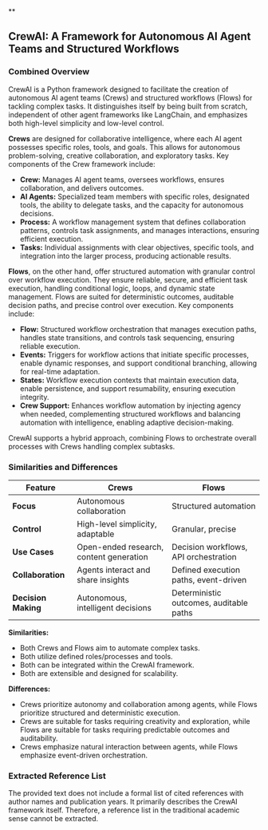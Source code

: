 **

## CrewAI: A Framework for Autonomous AI Agent Teams and Structured Workflows

### Combined Overview

CrewAI is a Python framework designed to facilitate the creation of autonomous AI agent teams (Crews) and structured workflows (Flows) for tackling complex tasks. It distinguishes itself by being built from scratch, independent of other agent frameworks like LangChain, and emphasizes both high-level simplicity and low-level control.

**Crews** are designed for collaborative intelligence, where each AI agent possesses specific roles, tools, and goals. This allows for autonomous problem-solving, creative collaboration, and exploratory tasks.  Key components of the Crew framework include:

*   **Crew:** Manages AI agent teams, oversees workflows, ensures collaboration, and delivers outcomes.
*   **AI Agents:** Specialized team members with specific roles, designated tools, the ability to delegate tasks, and the capacity for autonomous decisions.
*   **Process:** A workflow management system that defines collaboration patterns, controls task assignments, and manages interactions, ensuring efficient execution.
*   **Tasks:** Individual assignments with clear objectives, specific tools, and integration into the larger process, producing actionable results.

**Flows**, on the other hand, offer structured automation with granular control over workflow execution. They ensure reliable, secure, and efficient task execution, handling conditional logic, loops, and dynamic state management. Flows are suited for deterministic outcomes, auditable decision paths, and precise control over execution. Key components include:

*   **Flow:** Structured workflow orchestration that manages execution paths, handles state transitions, and controls task sequencing, ensuring reliable execution.
*   **Events:** Triggers for workflow actions that initiate specific processes, enable dynamic responses, and support conditional branching, allowing for real-time adaptation.
*   **States:** Workflow execution contexts that maintain execution data, enable persistence, and support resumability, ensuring execution integrity.
*   **Crew Support:** Enhances workflow automation by injecting agency when needed, complementing structured workflows and balancing automation with intelligence, enabling adaptive decision-making.

CrewAI supports a hybrid approach, combining Flows to orchestrate overall processes with Crews handling complex subtasks.

### Similarities and Differences

| Feature           | Crews                                  | Flows                                     |
| ----------------- | -------------------------------------- | ----------------------------------------- |
| **Focus**         | Autonomous collaboration             | Structured automation                   |
| **Control**       | High-level simplicity, adaptable      | Granular, precise                          |
| **Use Cases**     | Open-ended research, content generation | Decision workflows, API orchestration      |
| **Collaboration** | Agents interact and share insights    | Defined execution paths, event-driven       |
| **Decision Making**| Autonomous, intelligent decisions      | Deterministic outcomes, auditable paths |

**Similarities:**

*   Both Crews and Flows aim to automate complex tasks.
*   Both utilize defined roles/processes and tools.
*   Both can be integrated within the CrewAI framework.
*   Both are extensible and designed for scalability.

**Differences:**

*   Crews prioritize autonomy and collaboration among agents, while Flows prioritize structured and deterministic execution.
*   Crews are suitable for tasks requiring creativity and exploration, while Flows are suitable for tasks requiring predictable outcomes and auditability.
*   Crews emphasize natural interaction between agents, while Flows emphasize event-driven orchestration.

### Extracted Reference List

The provided text does not include a formal list of cited references with author names and publication years. It primarily describes the CrewAI framework itself. Therefore, a reference list in the traditional academic sense cannot be extracted.